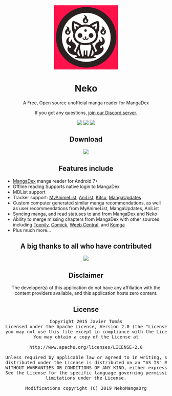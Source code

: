 <div align="center">
<a href="https://github.com/nekomangaorg/Neko"><img src="./.github/assets/logo.png" alt="Neko" width="200"></a>

# Neko

A Free, Open source unofficial manga reader for MangaDex

If you got any questions, [join our Discord server](https://discord.gg/4vmK42QuKG).

![](https://img.shields.io/github/downloads/nekomangaorg/neko/total?label=downloads&labelColor=27303D&color=0D1117&logo=github&logoColor=FFFFFF&style=flat)
![](https://img.shields.io/github/actions/workflow/status/nekomangaorg/neko/ci-draft-release.yml?labelColor=27303D&style=flat)
![](https://img.shields.io/github/stars/nekomangaorg/Neko.svg?label=stars&labelColor=27303D&color=0D1117&logo=github&style=flat)

## Download

[![](https://img.shields.io/github/v/release/nekomangaorg/neko.svg?maxAge=3600&label=Stable&labelColor=000000&color=ff124a&style=for-the-badge)](https://github.com/nekomangaorg/Neko/releases/latest)

## Features include

<div align="left">

- [MangaDex](https://mangadex.org/) manga reader for Android 7+
- Offline reading Supports native login to MangaDex
- MDList support
- Tracker support: <a target="_blank" href="https://myanimelist.net/">MyAnimeList</a>, <a target="_blank" href="https://anilist.co/">AniList</a>, <a target="_blank" href="https://kitsu.app/">
  Kitsu</a>, <a target="_blank" href="https://mangaupdates.com">MangaUpdates</a>
- Custom computer generated similar manga recommendations, as well as user recommendations from MyAnimeList, MangaUpdates, AniList
- Syncing manga, and read statuses to and from MangaDex and Neko
- Ability to merge missing chapters from MangaDex with other sources including <a target="_blank" href="https://toonily.com/">Toonily</a>, <a target="_blank" href="d/">
  Comick</a>, <a target="_blank" href="https://weebcentral.com/">
  Weeb Central</a>, and <a target="_blank" href="https://komga.org/">Komga</a>
- Plus much more...

</div>

## A big thanks to all who have contributed

<a href="https://github.com/nekomangaorg/neko/graphs/contributors">
  <img src="https://contrib.rocks/image?repo=nekomangaorg/neko"  width="600" />
</a>

## Disclaimer

The developer(s) of this application do not have any affiliation with the content providers available, and this application hosts zero content.

## License

<pre>
Copyright 2015 Javier Tomás
Licensed under the Apache License, Version 2.0 (the "License");
you may not use this file except in compliance with the License.
You may obtain a copy of the License at

http://www.apache.org/licenses/LICENSE-2.0

Unless required by applicable law or agreed to in writing, software
distributed under the License is distributed on an "AS IS" BASIS,
WITHOUT WARRANTIES OR CONDITIONS OF ANY KIND, either express or implied.
See the License for the specific language governing permissions and
limitations under the License.

Modifications copyright (C) 2019 NekoMangaOrg
</pre>
</div>
